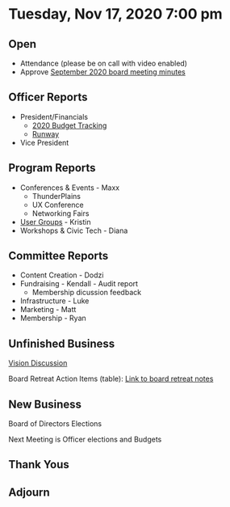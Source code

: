 # Tuesday, Nov 17, 2020 7:00 pm

## Open

- Attendance (please be on call with video enabled)
- Approve [September 2020 board meeting minutes](https://github.com/techlahoma/board_meetings/blob/master/2020/11_september_minutes.md)

## Officer Reports

- President/Financials
  - [2020 Budget Tracking](https://docs.google.com/spreadsheets/d/10KlK1Yb6_Gp2sAZvnNZ5tbD08TMlkY_XINKqSM74CLo/edit?usp=sharing)
  - [Runway](https://docs.google.com/spreadsheets/d/1KJwYtzZFRyrqAQlxPbul3t5pmGXcjS-y4NlijMAU0Lk/edit?usp=sharing)
- Vice President

## Program Reports

- Conferences & Events - Maxx
  - ThunderPlains
  - UX Conference
  - Networking Fairs
- [User Groups](https://github.com/techlahoma/board_meetings/blob/master/2020/11_ug_report.md) - Kristin
- Workshops & Civic Tech - Diana

## Committee Reports

- Content Creation - Dodzi
- Fundraising - Kendall - Audit report
  - Membership dicussion feedback
- Infrastructure - Luke
- Marketing - Matt
- Membership - Ryan

## Unfinished Business

[Vision Discussion](https://docs.google.com/document/d/1XS7WrOjEUrEoWMxFdeL2BubBoOqozTDjAof3GvZ51Q4/edit#bookmark=id.29hq5ukobxyh)

Board Retreat Action Items (table):
[Link to board retreat notes](https://docs.google.com/document/d/1TeeipFHbYwD6iJZ6vT2G7VaAnpDQ1C50DU8IhPW4_84/edit?usp=sharing)

## New Business

Board of Directors Elections

Next Meeting is Officer elections and Budgets

## Thank Yous

## Adjourn
